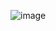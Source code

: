 ![image](https://github.com/HM36/mod4_solution/assets/119616549/cdc917e6-c9b5-49b2-88a7-aa04adb0d726)
